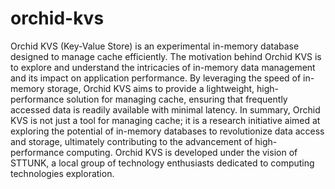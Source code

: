 # orchid-kvs
Orchid KVS (Key-Value Store) is an experimental in-memory database designed to manage cache efficiently. The motivation behind Orchid KVS is to explore and understand the intricacies of in-memory data management and its impact on application performance. By leveraging the speed of in-memory storage, Orchid KVS aims to provide a lightweight, high-performance solution for managing cache, ensuring that frequently accessed data is readily available with minimal latency.
In summary, Orchid KVS is not just a tool for managing cache; it is a research initiative aimed at exploring the potential of in-memory databases to revolutionize data access and storage, ultimately contributing to the advancement of high-performance computing.
Orchid KVS is developed under the vision of STTUNK, a local group of technology enthusiasts dedicated to computing technologies exploration. 

